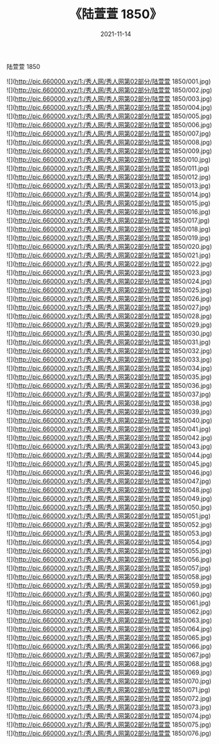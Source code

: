 ﻿---
layout: post
title:  《陆萱萱 1850》
date:   2021-11-14
img: http://pic.660000.xyz/1:/秀人网/秀人网第02部分/陆萱萱 1850/000.jpg
categories: [美女, 清纯, 唯美]
---

陆萱萱 1850

  ![](http://pic.660000.xyz/1:/秀人网/秀人网第02部分/陆萱萱 1850/001.jpg) <br> ![](http://pic.660000.xyz/1:/秀人网/秀人网第02部分/陆萱萱 1850/002.jpg) <br> ![](http://pic.660000.xyz/1:/秀人网/秀人网第02部分/陆萱萱 1850/003.jpg) <br> ![](http://pic.660000.xyz/1:/秀人网/秀人网第02部分/陆萱萱 1850/004.jpg) <br> ![](http://pic.660000.xyz/1:/秀人网/秀人网第02部分/陆萱萱 1850/005.jpg) <br> ![](http://pic.660000.xyz/1:/秀人网/秀人网第02部分/陆萱萱 1850/006.jpg) <br> ![](http://pic.660000.xyz/1:/秀人网/秀人网第02部分/陆萱萱 1850/007.jpg) <br> ![](http://pic.660000.xyz/1:/秀人网/秀人网第02部分/陆萱萱 1850/008.jpg) <br> ![](http://pic.660000.xyz/1:/秀人网/秀人网第02部分/陆萱萱 1850/009.jpg) <br> ![](http://pic.660000.xyz/1:/秀人网/秀人网第02部分/陆萱萱 1850/010.jpg) <br> ![](http://pic.660000.xyz/1:/秀人网/秀人网第02部分/陆萱萱 1850/011.jpg) <br> ![](http://pic.660000.xyz/1:/秀人网/秀人网第02部分/陆萱萱 1850/012.jpg) <br> ![](http://pic.660000.xyz/1:/秀人网/秀人网第02部分/陆萱萱 1850/013.jpg) <br> ![](http://pic.660000.xyz/1:/秀人网/秀人网第02部分/陆萱萱 1850/014.jpg) <br> ![](http://pic.660000.xyz/1:/秀人网/秀人网第02部分/陆萱萱 1850/015.jpg) <br> ![](http://pic.660000.xyz/1:/秀人网/秀人网第02部分/陆萱萱 1850/016.jpg) <br> ![](http://pic.660000.xyz/1:/秀人网/秀人网第02部分/陆萱萱 1850/017.jpg) <br> ![](http://pic.660000.xyz/1:/秀人网/秀人网第02部分/陆萱萱 1850/018.jpg) <br> ![](http://pic.660000.xyz/1:/秀人网/秀人网第02部分/陆萱萱 1850/019.jpg) <br> ![](http://pic.660000.xyz/1:/秀人网/秀人网第02部分/陆萱萱 1850/020.jpg) <br> ![](http://pic.660000.xyz/1:/秀人网/秀人网第02部分/陆萱萱 1850/021.jpg) <br> ![](http://pic.660000.xyz/1:/秀人网/秀人网第02部分/陆萱萱 1850/022.jpg) <br> ![](http://pic.660000.xyz/1:/秀人网/秀人网第02部分/陆萱萱 1850/023.jpg) <br> ![](http://pic.660000.xyz/1:/秀人网/秀人网第02部分/陆萱萱 1850/024.jpg) <br> ![](http://pic.660000.xyz/1:/秀人网/秀人网第02部分/陆萱萱 1850/025.jpg) <br> ![](http://pic.660000.xyz/1:/秀人网/秀人网第02部分/陆萱萱 1850/026.jpg) <br> ![](http://pic.660000.xyz/1:/秀人网/秀人网第02部分/陆萱萱 1850/027.jpg) <br> ![](http://pic.660000.xyz/1:/秀人网/秀人网第02部分/陆萱萱 1850/028.jpg) <br> ![](http://pic.660000.xyz/1:/秀人网/秀人网第02部分/陆萱萱 1850/029.jpg) <br> ![](http://pic.660000.xyz/1:/秀人网/秀人网第02部分/陆萱萱 1850/030.jpg) <br> ![](http://pic.660000.xyz/1:/秀人网/秀人网第02部分/陆萱萱 1850/031.jpg) <br> ![](http://pic.660000.xyz/1:/秀人网/秀人网第02部分/陆萱萱 1850/032.jpg) <br> ![](http://pic.660000.xyz/1:/秀人网/秀人网第02部分/陆萱萱 1850/033.jpg) <br> ![](http://pic.660000.xyz/1:/秀人网/秀人网第02部分/陆萱萱 1850/034.jpg) <br> ![](http://pic.660000.xyz/1:/秀人网/秀人网第02部分/陆萱萱 1850/035.jpg) <br> ![](http://pic.660000.xyz/1:/秀人网/秀人网第02部分/陆萱萱 1850/036.jpg) <br> ![](http://pic.660000.xyz/1:/秀人网/秀人网第02部分/陆萱萱 1850/037.jpg) <br> ![](http://pic.660000.xyz/1:/秀人网/秀人网第02部分/陆萱萱 1850/038.jpg) <br> ![](http://pic.660000.xyz/1:/秀人网/秀人网第02部分/陆萱萱 1850/039.jpg) <br> ![](http://pic.660000.xyz/1:/秀人网/秀人网第02部分/陆萱萱 1850/040.jpg) <br> ![](http://pic.660000.xyz/1:/秀人网/秀人网第02部分/陆萱萱 1850/041.jpg) <br> ![](http://pic.660000.xyz/1:/秀人网/秀人网第02部分/陆萱萱 1850/042.jpg) <br> ![](http://pic.660000.xyz/1:/秀人网/秀人网第02部分/陆萱萱 1850/043.jpg) <br> ![](http://pic.660000.xyz/1:/秀人网/秀人网第02部分/陆萱萱 1850/044.jpg) <br> ![](http://pic.660000.xyz/1:/秀人网/秀人网第02部分/陆萱萱 1850/045.jpg) <br> ![](http://pic.660000.xyz/1:/秀人网/秀人网第02部分/陆萱萱 1850/046.jpg) <br> ![](http://pic.660000.xyz/1:/秀人网/秀人网第02部分/陆萱萱 1850/047.jpg) <br> ![](http://pic.660000.xyz/1:/秀人网/秀人网第02部分/陆萱萱 1850/048.jpg) <br> ![](http://pic.660000.xyz/1:/秀人网/秀人网第02部分/陆萱萱 1850/049.jpg) <br> ![](http://pic.660000.xyz/1:/秀人网/秀人网第02部分/陆萱萱 1850/050.jpg) <br> ![](http://pic.660000.xyz/1:/秀人网/秀人网第02部分/陆萱萱 1850/051.jpg) <br> ![](http://pic.660000.xyz/1:/秀人网/秀人网第02部分/陆萱萱 1850/052.jpg) <br> ![](http://pic.660000.xyz/1:/秀人网/秀人网第02部分/陆萱萱 1850/053.jpg) <br> ![](http://pic.660000.xyz/1:/秀人网/秀人网第02部分/陆萱萱 1850/054.jpg) <br> ![](http://pic.660000.xyz/1:/秀人网/秀人网第02部分/陆萱萱 1850/055.jpg) <br> ![](http://pic.660000.xyz/1:/秀人网/秀人网第02部分/陆萱萱 1850/056.jpg) <br> ![](http://pic.660000.xyz/1:/秀人网/秀人网第02部分/陆萱萱 1850/057.jpg) <br> ![](http://pic.660000.xyz/1:/秀人网/秀人网第02部分/陆萱萱 1850/058.jpg) <br> ![](http://pic.660000.xyz/1:/秀人网/秀人网第02部分/陆萱萱 1850/059.jpg) <br> ![](http://pic.660000.xyz/1:/秀人网/秀人网第02部分/陆萱萱 1850/060.jpg) <br> ![](http://pic.660000.xyz/1:/秀人网/秀人网第02部分/陆萱萱 1850/061.jpg) <br> ![](http://pic.660000.xyz/1:/秀人网/秀人网第02部分/陆萱萱 1850/062.jpg) <br> ![](http://pic.660000.xyz/1:/秀人网/秀人网第02部分/陆萱萱 1850/063.jpg) <br> ![](http://pic.660000.xyz/1:/秀人网/秀人网第02部分/陆萱萱 1850/064.jpg) <br> ![](http://pic.660000.xyz/1:/秀人网/秀人网第02部分/陆萱萱 1850/065.jpg) <br> ![](http://pic.660000.xyz/1:/秀人网/秀人网第02部分/陆萱萱 1850/066.jpg) <br> ![](http://pic.660000.xyz/1:/秀人网/秀人网第02部分/陆萱萱 1850/067.jpg) <br> ![](http://pic.660000.xyz/1:/秀人网/秀人网第02部分/陆萱萱 1850/068.jpg) <br> ![](http://pic.660000.xyz/1:/秀人网/秀人网第02部分/陆萱萱 1850/069.jpg) <br> ![](http://pic.660000.xyz/1:/秀人网/秀人网第02部分/陆萱萱 1850/070.jpg) <br> ![](http://pic.660000.xyz/1:/秀人网/秀人网第02部分/陆萱萱 1850/071.jpg) <br> ![](http://pic.660000.xyz/1:/秀人网/秀人网第02部分/陆萱萱 1850/072.jpg) <br> ![](http://pic.660000.xyz/1:/秀人网/秀人网第02部分/陆萱萱 1850/073.jpg) <br> ![](http://pic.660000.xyz/1:/秀人网/秀人网第02部分/陆萱萱 1850/074.jpg) <br> ![](http://pic.660000.xyz/1:/秀人网/秀人网第02部分/陆萱萱 1850/075.jpg) <br> ![](http://pic.660000.xyz/1:/秀人网/秀人网第02部分/陆萱萱 1850/076.jpg) <br>